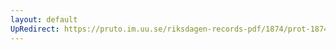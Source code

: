 ```yaml
---
layout: default
UpRedirect: https://pruto.im.uu.se/riksdagen-records-pdf/1874/prot-1874--fk--508/prot-1874--fk--508_004.pdf
---
```

